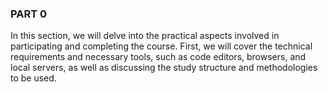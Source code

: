 ### PART 0 

In this section, we will delve into the practical aspects involved in participating and completing the course. 
First, we will cover the technical requirements and necessary tools, such as code editors, browsers, and local servers, 
as well as discussing the study structure and methodologies to be used.
